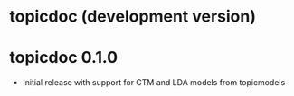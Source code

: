 # topicdoc (development version)

# topicdoc 0.1.0

* Initial release with support for CTM and LDA models from topicmodels
